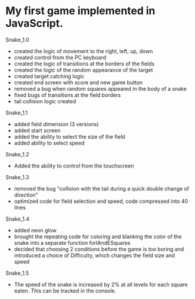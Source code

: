 # My first game implemented in JavaScript.

Snake_1.0
- created the logic of movement to the right, left, up, down
- created control from the PC keyboard
- created the logic of transitions at the borders of the fields
- created the logic of the random appearance of the target
- created target catching logic
- created end screen with score and new game button
- removed a bug when random squares appeared in the body of a snake
- fixed bugs of transitions at the field borders
- tail collision logic created

Snake_1.1
- added field dimension (3 versions)
- added start screen
- added the ability to select the size of the field
- added ability to select speed

Snake_1.2
- Added the ability to control from the touchscreen

Snake_1.3
- removed the bug "collision with the tail during a quick double change of direction"
- optimized code for field selection and speed, code compressed into 40 lines

Snake_1.4
- added neon glow
- brought the repeating code for coloring and blanking the color of the snake into a separate function forIAndESquares
- decided that choosing 2 conditions before the game is too boring and introduced a choice of Difficulty, which changes the field size and speed

Snake_1.5
- The speed of the snake is increased by 2% at all levels for each square eaten. This can be tracked in the console.
